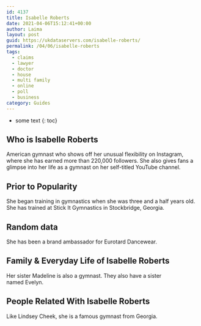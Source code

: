 ```yaml
---
id: 4137
title: Isabelle Roberts
date: 2021-04-06T15:12:41+00:00
author: Laima
layout: post
guid: https://ukdataservers.com/isabelle-roberts/
permalink: /04/06/isabelle-roberts
tags:
  - claims
  - lawyer
  - doctor
  - house
  - multi family
  - online
  - poll
  - business
category: Guides
---
```


* some text
{: toc}


## Who is Isabelle Roberts
                  
                  
                  
American gymnast who shows off her unusual flexibility on Instagram, where she has earned more than 220,000 followers. She also gives fans a glimpse into her life as a gymnast on her self-titled YouTube channel. 
                  
              
            
              
            
                
                
                
## Prior to Popularity
                  
                  
                  
She began training in gymnastics when she was three and a half years old. She has trained at Stick It Gymnastics in Stockbridge, Georgia. 
                  
              
            
              
            
                
                
                
## Random data
                  
                  
                  
She has been a brand ambassador for Eurotard Dancewear. 
                  
              
            
              
            
                
                
                
## Family & Everyday Life of Isabelle Roberts
                  
                  
                  
Her sister Madeline is also a gymnast. They also have a sister named Evelyn.
                  
              
            
              
            
                
                
                
## People Related With Isabelle Roberts
                  
                  
                  
Like Lindsey Cheek, she is a famous gymnast from Georgia. 
                  
              
            
              
            
                
              
            
              
              
            
            
              
            
          
          
          